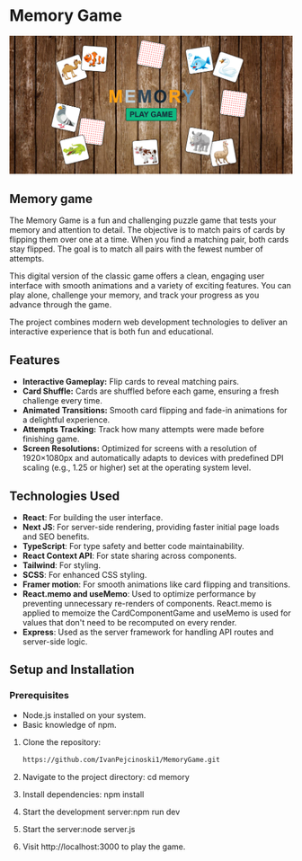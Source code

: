 # Memory Game

![Design preview for the Hangman game coding challenge](PreviewImageMemory.png)

## **Memory game**

The Memory Game is a fun and challenging puzzle game that tests your memory and attention to detail. The objective is to match pairs of cards by flipping them over one at a time. When you find a matching pair, both cards stay flipped. The goal is to match all pairs with the fewest number of attempts.

This digital version of the classic game offers a clean, engaging user interface with smooth animations and a variety of exciting features. You can play alone, challenge your memory, and track your progress as you advance through the game.

The project combines modern web development technologies to deliver an interactive experience that is both fun and educational.

## **Features**

- **Interactive Gameplay:** Flip cards to reveal matching pairs.
- **Card Shuffle:** Cards are shuffled before each game, ensuring a fresh challenge every time.
- **Animated Transitions:** Smooth card flipping and fade-in animations for a delightful experience.
- **Attempts Tracking:** Track how many attempts were made before finishing game.
- **Screen Resolutions:** Optimized for screens with a resolution of 1920×1080px and automatically adapts to devices with predefined DPI scaling (e.g., 1.25 or higher) set at the operating system level.

## **Technologies Used**

- **React**: For building the user interface.
- **Next JS**: For server-side rendering, providing faster initial page loads and SEO benefits.
- **TypeScript**: For type safety and better code maintainability.
- **React Context API**: For state sharing across components.
- **Tailwind**: For styling.
- **SCSS**: For enhanced CSS styling.
- **Framer motion**: For smooth animations like card flipping and transitions.
- **React.memo and useMemo**: Used to optimize performance by preventing unnecessary re-renders of components. React.memo is applied to memoize the CardComponentGame and useMemo is used for values that don't need to be recomputed on every render.
- **Express**: Used as the server framework for handling API routes and server-side logic.

## **Setup and Installation**

### Prerequisites

- Node.js installed on your system.
- Basic knowledge of npm.

1. Clone the repository:

   ```bash
   https://github.com/IvanPejcinoski1/MemoryGame.git

   ```

2. Navigate to the project directory: cd memory
3. Install dependencies: npm install
4. Start the development server:npm run dev
5. Start the server:node server.js
6. Visit http://localhost:3000 to play the game.
